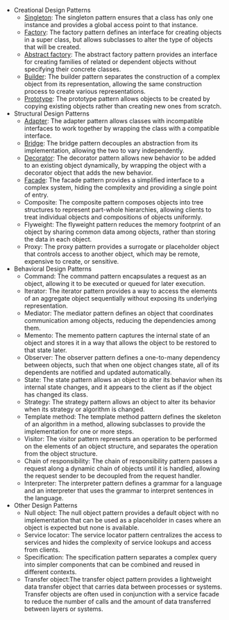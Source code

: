 - Creational Design Patterns
  - [Singleton](https://github.com/TheodorosKarropoulos/software.engineer.resources/blob/main/DesignPatterns/singleton.md): The singleton pattern ensures that a class has only one instance and provides a global access point to that instance.
  - [Factory](https://github.com/TheodorosKarropoulos/software.engineer.resources/blob/main/DesignPatterns/factory.md): The factory pattern defines an interface for creating objects in a super class, but allows subclasses to alter the type of objects that will be created.
  - [Abstract factory](https://github.com/TheodorosKarropoulos/software.engineer.resources/blob/main/DesignPatterns/abstract.factory.md): The abstract factory pattern provides an interface for creating families of related or dependent objects without specifying their concrete classes.
  - [Builder](https://github.com/TheodorosKarropoulos/software.engineer.resources/blob/main/DesignPatterns/builder.md): The builder pattern separates the construction of a complex object from its representation, allowing the same construction process to create various representations.
  - [Prototype](https://github.com/TheodorosKarropoulos/software.engineer.resources/blob/main/DesignPatterns/prototype.md): The prototype pattern allows objects to be created by copying existing objects rather than creating new ones from scratch.
- Structural Design Patterns
  - [Adapter](https://github.com/TheodorosKarropoulos/software.engineer.resources/blob/main/DesignPatterns/adapter.md): The adapter pattern allows classes with incompatible interfaces to work together by wrapping the class with a compatible interface.
  - [Bridge](https://github.com/TheodorosKarropoulos/software.engineer.resources/blob/main/DesignPatterns/bridge.md): The bridge pattern decouples an abstraction from its implementation, allowing the two to vary independently.
  - [Decorator](https://github.com/TheodorosKarropoulos/software.engineer.resources/blob/main/DesignPatterns/decorator.md): The decorator pattern allows new behavior to be added to an existing object dynamically, by wrapping the object with a decorator object that adds the new behavior.
  - [Facade](https://github.com/TheodorosKarropoulos/software.engineer.resources/blob/main/DesignPatterns/facade.md): The facade pattern provides a simplified interface to a complex system, hiding the complexity and providing a single point of entry.
  - Composite: The composite pattern composes objects into tree structures to represent part-whole hierarchies, allowing clients to treat individual objects and compositions of objects uniformly.
  - Flyweight: The flyweight pattern reduces the memory footprint of an object by sharing common data among objects, rather than storing the data in each object.
  - Proxy: The proxy pattern provides a surrogate or placeholder object that controls access to another object, which may be remote, expensive to create, or sensitive.
- Behavioral Design Patterns
  - Command: The command pattern encapsulates a request as an object, allowing it to be executed or queued for later execution.
  - Iterator: The iterator pattern provides a way to access the elements of an aggregate object sequentially without exposing its underlying representation.
  - Mediator: The mediator pattern defines an object that coordinates communication among objects, reducing the dependencies among them.
  - Memento: The memento pattern captures the internal state of an object and stores it in a way that allows the object to be restored to that state later.
  - Observer: The observer pattern defines a one-to-many dependency between objects, such that when one object changes state, all of its dependents are notified and updated automatically.
  - State: The state pattern allows an object to alter its behavior when its internal state changes, and it appears to the client as if the object has changed its class.
  - Strategy: The strategy pattern allows an object to alter its behavior when its strategy or algorithm is changed.
  - Template method: The template method pattern defines the skeleton of an algorithm in a method, allowing subclasses to provide the implementation for one or more steps.
  - Visitor: The visitor pattern represents an operation to be performed on the elements of an object structure, and separates the operation from the object structure.
  - Chain of responsibility: The chain of responsibility pattern passes a request along a dynamic chain of objects until it is handled, allowing the request sender to be decoupled from the request handler.
  - Interpreter: The interpreter pattern defines a grammar for a language and an interpreter that uses the grammar to interpret sentences in the language.
- Other Design Patterns
  - Null object: The null object pattern provides a default object with no implementation that can be used as a placeholder in cases where an object is expected but none is available.
  - Service locator: The service locator pattern centralizes the access to services and hides the complexity of service lookups and access from clients.
  - Specification: The specification pattern separates a complex query into simpler components that can be combined and reused in different contexts.
  - Transfer object:The transfer object pattern provides a lightweight data transfer object that carries data between processes or systems. Transfer objects are often used in conjunction with a service facade to reduce the number of calls and the amount of data transferred between layers or systems.
